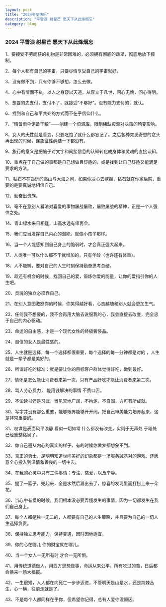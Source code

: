 ```yaml
---
layout: post
title: "2024冬至快乐"
description: "平雪浪 射星芒 愿天下从此烽烟忘"
category: blog
---
```


### 2024 平雪浪 射星芒 愿天下从此烽烟忘


1、要接受不劳而获的礼物是非常困难的，必须拥有彻底的谦卑，彻底地放下控制。

2、每个人都有自己的宇宙，只要尽情享受自己的宇宙就好。

3、没有做不到，只有你够不够想，怎么去做。

4、心中有情而不执，以人之身窥以天道，从容立于凡世，问心无愧，问心得明。

5、想要的先支付，支付不了，就接受“不够好”。没有能力支付的，就认。

6、找到和自己和平共处的方式而不在乎信仰什么。

7、“晴备雨伞饱备干粮”——创建一个资源库，限制稀缺资源对决策的畸变影响。

8、女人的天性就是善变，只要吃饱了就什么都忘记了。之后各种突发奇想的念头再出现的时候，连象征性纠结一下都没有。

9、旅行的意义是把脑子对文字和间接信息的认知转化成身体和灵魂的直接认知。

10、重点在于自己做的事都是自己想做且舒适的，或是找到让自己舒适又能满足要求的方法。

11、钻石不在遥远的高山与大海之间，如果你决心去挖掘，钻石就在你家后院，重要的是要真诚地相信自己。

12、勤奋出贵族。

13、毫不在意别人看法对喜爱的事物屡战屡败，屡败屡战的精神，正是一个人强悍之处。

14、青山绿水来日相逢，山高水远有缘再会。

15、我们应当发挥自己内心的潜能，就像小孩子那样。

16、当一个人能感知到自己身上的脆弱时，才会真正强大起来。

17、人类唯一可以什么都不干就增加的，只有年龄（也许还有体重）。

18、人不能懒，要对自己的人生时刻保持勤奋思考总结。

19、趁还有机会的时候，找回自己的爱，锻炼你爱的能量，让你的爱指引你的人生吧。

20、灵魂的独立必须靠自己。

21、在别人意图激怒你的时候，你笑得越好看，心态越随和别人就会更加生气。

22、任何我不想要的，我不会再用大脑去说服我的心，我会直接去改变，完全忠于自己的内心驱动。

23、命运的自由感，才是一个现代女性的终极奢侈品。

24、自信的女人是最性感的。

25、人生就是选择，每一个选择都很重要，每个选择的每一分钟都是对的 ，人生就是一辈子都是美好的。

26、所谓好吃的标准：就是要让你的目标客户群体觉得好吃，做到最好。

27、情怀是怎么能让消费者来第一次，只有产品好吃才能让消费者来第二次。

28、骂人劳心费力， 能用钱解决的事情 不费口舌。

29、不论读书还是习武，当见天地广阔，不拘泥，不自固，方可有所成就。

30、写字并没有那么重要，能够眼界能够开开阔，把自己审美能力培养起来，这是非常重要的。

31、权谋是表面风平浪静 看似一切如常 什么都没有改变，实则于无声处 于暗处 已经重整格局了。

32、你自己遵从内心的真实的样子，有的时候你做梦都想象不到。

33、真正的勇士，是明明知道世间美好的幻象都是一场服务碱基对的游戏，还愿意全心投入到温情和善良的一切中去。

34、在我的心灵中只有三件事情：专注、慈爱，以及宁静。

35、提了一篮子，兜起来，全是水然后漏出去了，惊喜的发现里面打捞上来一朵花。

36、当心中有爱的时候，我们根本没必要弄懂发生的事情，因为一切都发生在我们自己身上。

37、每个人都是独一无二的，人都要有自己的人生策略，并且要为自己的一切人生选择负责。

38、保持独立思考能力，保持变通，因时因地适宜。

39、你的心在哪儿 你的财宝就在哪儿。

40、当一个女人一无所有时 才会一无所惧。

41、用传统道德做人，用西方思想做事，命运从来公平，所有吃过的苦，日后都会换来一场大福报。

42、一生很短，人人都在向死亡一步步迈进，不管明天是山是水，还是荆棘丛生，心一横，往前走就是了。

43、不是每个人都同样在乎你，但希望你记得，总有人爱你没原因。






